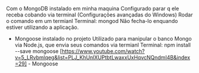 
Com o MongoDB instalado em minha maquina
Configurado parar q ele receba cobando via terminal (Configurações avançadas do Windows)
Rodar o comando em um termianl
   Terminal: mongod
   Não fecha-lo enquando estiver utilizando a aplicação.

- Mongoose instalado no projeto
   Utilizado para manipular o banco Mongo via Node.js, que envia seus comandos via termianl
   Terminal: npm install --save mongoose
      [https://www.youtube.com/watch?v=5_LRvbmlqeg&list=PLJ_KhUnlXUPtbtLwaxxUxHqvcNQndmI4B&index=29] - Mongoose







